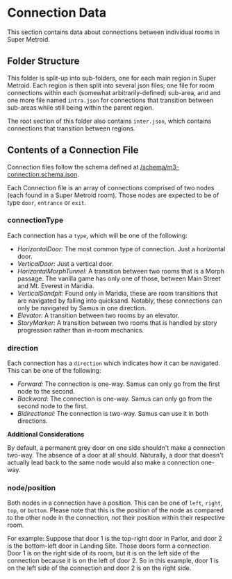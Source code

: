 # Connection Data
This section contains data about connections between individual rooms in Super Metroid.

## Folder Structure
This folder is split-up into sub-folders, one for each main region in Super Metroid. Each region is then split into several json files; one file for room connections within each (somewhat arbitrarily-defined) sub-area, and and one more file named `intra.json` for connections that transition between sub-areas while still being within the parent region.

The root section of this folder also contains `inter.json`, which contains connections that transition between regions.

## Contents of a Connection File
Connection files follow the schema defined at [/schema/m3-connection.schema.json](../schema/m3-connection.schema.json).

Each Connection file is an array of connections comprised of two nodes (each found in a Super Metroid room). Those nodes are expected to be of type `door`, `entrance` or `exit`.

### connectionType
Each connection has a `type`, which will be one of the following:
* _HorizontalDoor:_ The most common type of connection. Just a horizontal door.
* _VerticalDoor:_ Just a vertical door.
* _HorizontalMorphTunnel:_ A transition between two rooms that is a Morph passage. The vanilla game has only one of those, between Main Street and Mt. Everest in Maridia.
* _VerticalSandpit:_ Found only in Maridia, these are room transitions that are navigated by falling into quicksand. Notably, these connections can only be navigated by Samus in one direction.
* _Elevator:_ A transition between two rooms by an elevator.
* _StoryMarker:_ A transition between two rooms that is handled by story progression rather than in-room mechanics.

### direction
Each connection has a `direction` which indicates how it can be navigated. This can be one of the following:
* _Forward:_ The connection is one-way. Samus can only go from the first node to the second.
* _Backward:_ The connection is one-way. Samus can only go from the second node to the first.
* _Bidirectional:_ The connection is two-way. Samus can use it in both directions.

__Additional Considerations__

By default, a permanent grey door on one side shouldn't make a connection two-way. The absence of a door at all should. Naturally, a door that doesn't actually lead back to the same node would also make a connection one-way.

### node/position
Both nodes in a connection have a position. This can be one of `left`, `right`, `top`, or `bottom`. Please note that this is the position of the node as compared to the other node in the connection, _not_ their position within their respective room.

For example: Suppose that door 1 is the top-right door in Parlor, and door 2 is the bottom-left door in Landing Site. Those doors form a connection. Door 1 is on the right side of its room, but it is on the left side of the connection because it is on the left of door 2. So in this example, door 1 is on the left side of the connection and door 2 is on the right side.